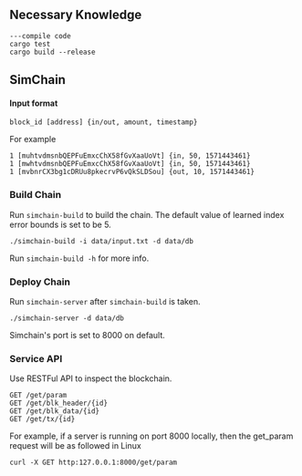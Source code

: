 
## Necessary Knowledge

```
---compile code
cargo test
cargo build --release

```




## SimChain

#### Input format

```
block_id [address] {in/out, amount, timestamp}
```

For example

```
1 [muhtvdmsnbQEPFuEmxcChX58fGvXaaUoVt] {in, 50, 1571443461}
1 [mwhtvdmsnbQEPFuEmxcChX58fGvXaaUoVt] {in, 50, 1571443461}
1 [mvbnrCX3bg1cDRUu8pkecrvP6vQkSLDSou] {out, 10, 1571443461}
```

### Build Chain

Run `simchain-build` to build the chain. The default value of learned index error bounds is set to be 5.

```
./simchain-build -i data/input.txt -d data/db
```

Run `simchain-build -h` for more info.

### Deploy Chain

Run `simchain-server` after `simchain-build` is taken.

```
./simchain-server -d data/db 
```

Simchain's port is set to 8000 on default.

### Service API

Use RESTFul API to inspect the blockchain.

```
GET /get/param
GET /get/blk_header/{id}
GET /get/blk_data/{id}
GET /get/tx/{id}
```

For example, if a server is running on port 8000 locally, then the get_param request will be as followed in Linux

```
curl -X GET http:127.0.0.1:8000/get/param
```


